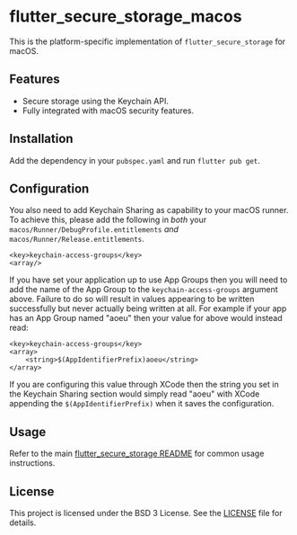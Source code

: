 # flutter_secure_storage_macos

This is the platform-specific implementation of `flutter_secure_storage` for macOS.

## Features

- Secure storage using the Keychain API.
- Fully integrated with macOS security features.

## Installation

Add the dependency in your `pubspec.yaml` and run `flutter pub get`.

## Configuration

You also need to add Keychain Sharing as capability to your macOS runner. To achieve this, please add the following in *both* your `macos/Runner/DebugProfile.entitlements` *and* `macos/Runner/Release.entitlements`.

```
<key>keychain-access-groups</key>
<array/>
```

If you have set your application up to use App Groups then you will need to add the name of the App Group to the `keychain-access-groups` argument above. Failure to do so will result in values appearing to be written successfully but never actually being written at all. For example if your app has an App Group named "aoeu" then your value for above would instead read:

```
<key>keychain-access-groups</key>
<array>
	<string>$(AppIdentifierPrefix)aoeu</string>
</array>
```

If you are configuring this value through XCode then the string you set in the Keychain Sharing section would simply read "aoeu" with XCode appending the `$(AppIdentifierPrefix)` when it saves the configuration.

## Usage

Refer to the main [flutter_secure_storage README](../../README.md) for common usage instructions.

## License

This project is licensed under the BSD 3 License. See the [LICENSE](../../LICENSE) file for details.

